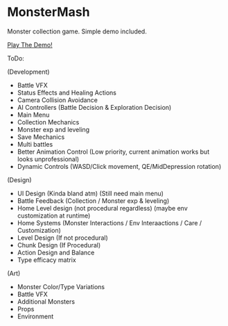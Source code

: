 # MonsterMash

Monster collection game. Simple demo included.

[Play The Demo!](https://mcdonaldduncan.github.io/MonsterMash/WebGL/index.html)

ToDo:

(Development)
- Battle VFX
- Status Effects and Healing Actions
- Camera Collision Avoidance
- AI Controllers (Battle Decision & Exploration Decision)
- Main Menu
- Collection Mechanics
- Monster exp and leveling
- Save Mechanics
- Multi battles
- Better Animation Control (Low priority, current animation works but looks unprofessional)
- Dynamic Controls (WASD/Click movement, QE/MidDepression rotation)

(Design)
- UI Design (Kinda bland atm) (Still need main menu)
- Battle Feedback (Collection / Monster exp & leveling)
- Home Level design (not procedural regardless) (maybe env customization at runtime)
- Home Systems (Monster Interactions / Env Interaactions / Care / Customization)
- Level Design (If not procedural)
- Chunk Design (If Procedural)
- Action Design and Balance
- Type efficacy matrix

(Art)
- Monster Color/Type Variations
- Battle VFX
- Additional Monsters
- Props
- Environment
